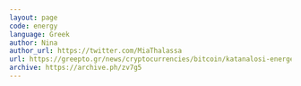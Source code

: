 ```yaml
---
layout: page
code: energy
language: Greek
author: Nina
author_url: https://twitter.com/MiaThalassa
url: https://greepto.gr/news/cryptocurrencies/bitcoin/katanalosi-energeias-bitcoin/
archive: https://archive.ph/zv7g5
---
```

